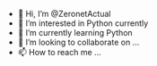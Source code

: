 - 👋 Hi, I’m @ZeronetActual
- 👀 I’m interested in Python currently
- 🌱 I’m currently learning Python
- 💞️ I’m looking to collaborate on ...
- 📫 How to reach me ...

<!---
ZeronetActual/ZeronetActual is a ✨ special ✨ repository because its `README.md` (this file) appears on your GitHub profile.
You can click the Preview link to take a look at your changes.
--->
